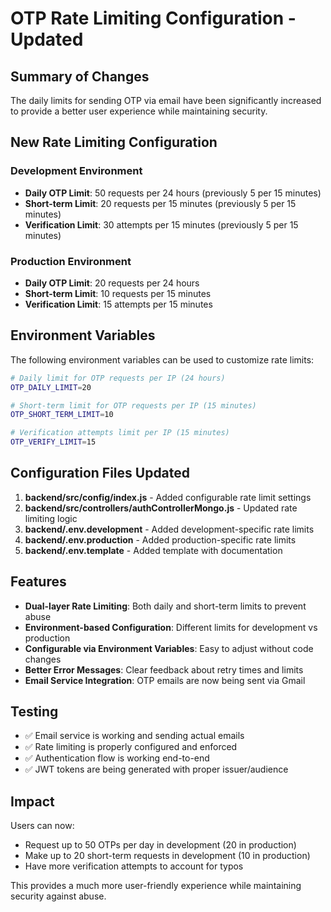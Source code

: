 # OTP Rate Limiting Configuration - Updated

## Summary of Changes

The daily limits for sending OTP via email have been significantly increased to provide a better user experience while maintaining security.

## New Rate Limiting Configuration

### Development Environment
- **Daily OTP Limit**: 50 requests per 24 hours (previously 5 per 15 minutes)
- **Short-term Limit**: 20 requests per 15 minutes (previously 5 per 15 minutes)
- **Verification Limit**: 30 attempts per 15 minutes (previously 5 per 15 minutes)

### Production Environment
- **Daily OTP Limit**: 20 requests per 24 hours
- **Short-term Limit**: 10 requests per 15 minutes
- **Verification Limit**: 15 attempts per 15 minutes

## Environment Variables

The following environment variables can be used to customize rate limits:

```bash
# Daily limit for OTP requests per IP (24 hours)
OTP_DAILY_LIMIT=20

# Short-term limit for OTP requests per IP (15 minutes)
OTP_SHORT_TERM_LIMIT=10

# Verification attempts limit per IP (15 minutes)
OTP_VERIFY_LIMIT=15
```

## Configuration Files Updated

1. **backend/src/config/index.js** - Added configurable rate limit settings
2. **backend/src/controllers/authControllerMongo.js** - Updated rate limiting logic
3. **backend/.env.development** - Added development-specific rate limits
4. **backend/.env.production** - Added production-specific rate limits
5. **backend/.env.template** - Added template with documentation

## Features

- **Dual-layer Rate Limiting**: Both daily and short-term limits to prevent abuse
- **Environment-based Configuration**: Different limits for development vs production
- **Configurable via Environment Variables**: Easy to adjust without code changes
- **Better Error Messages**: Clear feedback about retry times and limits
- **Email Service Integration**: OTP emails are now being sent via Gmail

## Testing

- ✅ Email service is working and sending actual emails
- ✅ Rate limiting is properly configured and enforced
- ✅ Authentication flow is working end-to-end
- ✅ JWT tokens are being generated with proper issuer/audience

## Impact

Users can now:
- Request up to 50 OTPs per day in development (20 in production)
- Make up to 20 short-term requests in development (10 in production)
- Have more verification attempts to account for typos

This provides a much more user-friendly experience while maintaining security against abuse.
